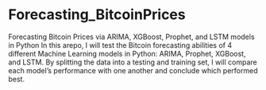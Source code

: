 # Forecasting_BitcoinPrices
Forecasting Bitcoin Prices via ARIMA, XGBoost, Prophet, and LSTM models in Python
In this arepo, I will test the Bitcoin forecasting abilities of 4 different Machine Learning models in Python: ARIMA, Prophet, XGBoost, and LSTM. By splitting the data into a testing and training set, I will compare each model’s performance with one another and conclude which performed best.
